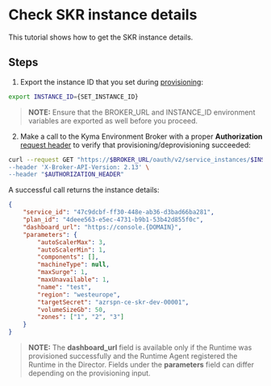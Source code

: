 # Check SKR instance details

This tutorial shows how to get the SKR instance details.

## Steps

1. Export the instance ID that you set during [provisioning](./08-01-provisioning-kyma-environment.md):

```bash
export INSTANCE_ID={SET_INSTANCE_ID}
```

> **NOTE:** Ensure that the BROKER_URL and INSTANCE_ID environment variables are exported as well before you proceed.

2. Make a call to the Kyma Environment Broker with a proper **Authorization** [request header](./03-05-authorization.md) to verify that provisioning/deprovisioning succeeded:

```bash
curl --request GET "https://$BROKER_URL/oauth/v2/service_instances/$INSTANCE_ID \
--header 'X-Broker-API-Version: 2.13' \
--header "$AUTHORIZATION_HEADER"
```

A successful call returns the instance details:

```json
{
    "service_id": "47c9dcbf-ff30-448e-ab36-d3bad66ba281",
    "plan_id": "4deee563-e5ec-4731-b9b1-53b42d855f0c",
    "dashboard_url": "https://console.{DOMAIN}",
    "parameters": {
        "autoScalerMax": 3,
        "autoScalerMin": 1,
        "components": [],
        "machineType": null,
        "maxSurge": 1,
        "maxUnavailable": 1,
        "name": "test",
        "region": "westeurope",
        "targetSecret": "azrspn-ce-skr-dev-00001",
        "volumeSizeGb": 50,
        "zones": ["1", "2", "3"]
    }
}
```


>**NOTE:** The **dashboard_url** field is available only if the Runtime was provisioned successfully and the Runtime Agent registered the Runtime in the Director. Fields under the **parameters** field can differ depending on the provisioning input.
